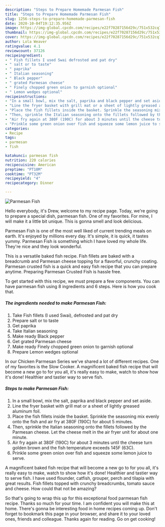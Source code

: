 ```yaml
---
description: "Steps to Prepare Homemade Parmesan Fish"
title: "Steps to Prepare Homemade Parmesan Fish"
slug: 1256-steps-to-prepare-homemade-parmesan-fish
date: 2020-10-04T19:12:35.956Z
image: https://img-global.cpcdn.com/recipes/e22f70287156d29c/751x532cq70/parmesan-fish-recipe-main-photo.jpg
thumbnail: https://img-global.cpcdn.com/recipes/e22f70287156d29c/751x532cq70/parmesan-fish-recipe-main-photo.jpg
cover: https://img-global.cpcdn.com/recipes/e22f70287156d29c/751x532cq70/parmesan-fish-recipe-main-photo.jpg
author: Lola Weaver
ratingvalue: 4.1
reviewcount: 37126
recipeingredient:
- " Fish fillets I used Swai defrosted and pat dry"
- " salt or to taste"
- " paprika"
- " Italian seasoning"
- " Black pepper"
- " grated Parmesan cheese"
- " Finely chopped green onion to garnish optional"
- " Lemon wedges optional"
recipeinstructions:
- "In a small bowl, mix the salt, paprika and black pepper and set aside."
- "Line the fryer basket with grill mat or a sheet of lightly greased aluminum foil."
- "Place the fish fillets inside the basket. Sprinkle the seasoning mix evenly onto the fish and air fry at 380F (190C) for about 5 minutes."
- "Then, sprinkle the Italian seasoning onto the fillets followed by the Parmesan cheese. Let the cheese melt in the air fryer unit for about one minute."
- "Air fry again at 380F (190C) for about 3 minutes until the cheese turn golden brown and the fish temperature exceeds 145F (63C)."
- "Prinkle some green onion over fish and squeeze some lemon juice to serve."
categories:
- Recipe
tags:
- parmesan
- fish

katakunci: parmesan fish 
nutrition: 220 calories
recipecuisine: American
preptime: "PT10M"
cooktime: "PT32M"
recipeyield: "4"
recipecategory: Dinner

---
```



![Parmesan Fish](https://img-global.cpcdn.com/recipes/e22f70287156d29c/751x532cq70/parmesan-fish-recipe-main-photo.jpg)

Hello everybody, it's Drew, welcome to my recipe page. Today, we're going to prepare a special dish, parmesan fish. One of my favorites. For mine, I will make it a little bit unique. This is gonna smell and look delicious.

Parmesan Fish is one of the most well liked of current trending meals on earth. It's enjoyed by millions every day. It's simple, it is quick, it tastes yummy. Parmesan Fish is something which I have loved my whole life. They're nice and they look wonderful.

This is a versatile baked fish recipe. Fish fillets are baked with a breadcrumb and Parmesan cheese topping for a flavorful, crunchy coating. Parmesan crusted fish is a quick and easy fish recipe that you can prepare anytime. Preparing Parmesan Crusted Fish is hassle free.


To get started with this recipe, we must prepare a few components. You can have parmesan fish using 8 ingredients and 6 steps. Here is how you cook that.

<!--inarticleads1-->

##### The ingredients needed to make Parmesan Fish:

1. Take  Fish fillets (I used Swai), defrosted and pat dry
1. Prepare  salt or to taste
1. Get  paprika
1. Take  Italian seasoning
1. Make ready  Black pepper
1. Get  grated Parmesan cheese
1. Make ready  Finely chopped green onion to garnish optional
1. Prepare  Lemon wedges optional


In our Chicken Parmesan Series we&#39;ve shared a lot of different recipes. One of my favorites is the Slow Cooker. A magnificent baked fish recipe that will become a new go to for you all, it&#39;s really easy to make, watch to show how it&#39;s done! Healthier and tastier way to serve fish. 

<!--inarticleads2-->

##### Steps to make Parmesan Fish:

1. In a small bowl, mix the salt, paprika and black pepper and set aside.
1. Line the fryer basket with grill mat or a sheet of lightly greased aluminum foil.
1. Place the fish fillets inside the basket. Sprinkle the seasoning mix evenly onto the fish and air fry at 380F (190C) for about 5 minutes.
1. Then, sprinkle the Italian seasoning onto the fillets followed by the Parmesan cheese. Let the cheese melt in the air fryer unit for about one minute.
1. Air fry again at 380F (190C) for about 3 minutes until the cheese turn golden brown and the fish temperature exceeds 145F (63C).
1. Prinkle some green onion over fish and squeeze some lemon juice to serve.


A magnificent baked fish recipe that will become a new go to for you all, it&#39;s really easy to make, watch to show how it&#39;s done! Healthier and tastier way to serve fish. I have used flounder, catfish, grouper, perch and tilapia with great results. Fish fillets topped with crunchy breadcrumbs, tomato sauce and cheese. How could that not be amazing? 

So that's going to wrap this up for this exceptional food parmesan fish recipe. Thanks so much for your time. I am confident you will make this at home. There's gonna be interesting food in home recipes coming up. Don't forget to bookmark this page in your browser, and share it to your loved ones, friends and colleague. Thanks again for reading. Go on get cooking!
